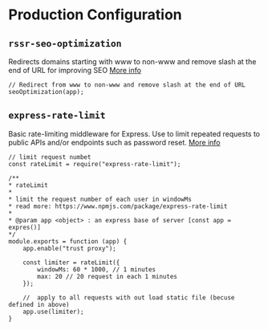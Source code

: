 # Production Configuration

## `rssr-seo-optimization`
Redirects domains starting with www to non-www and remove slash at the end of URL for improving SEO [More info](https://github.com/rssr-org/rssr-seo-optimization)

    // Redirect from www to non-www and remove slash at the end of URL
    seoOptimization(app);


## `express-rate-limit`
Basic rate-limiting middleware for Express. Use to limit repeated requests to public APIs and/or endpoints such as password reset. [More info](https://www.npmjs.com/package/express-rate-limit)

    // limit request numbet
    const rateLimit = require("express-rate-limit");

    /**
    * rateLimit
    *
    * limit the request number of each user in windowMs
    * read more: https://www.npmjs.com/package/express-rate-limit
    *
    * @param app <object> : an express base of server [const app = expres()]
    */
    module.exports = function (app) {
        app.enable("trust proxy");

        const limiter = rateLimit({
            windowMs: 60 * 1000, // 1 minutes
            max: 20 // 20 request in each 1 minutes
        });

        //  apply to all requests with out load static file (becuse defined in above)
        app.use(limiter);
    }
